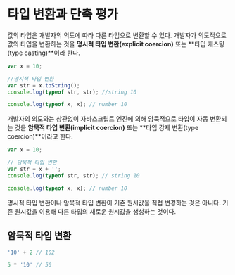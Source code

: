 # 타입 변환과 단축 평가

값의 타입은 개발자의 의도에 따라 다른 타입으로 변환할 수 있다.
개발자가 의도적으로 값의 타입을 변환하는 것을 **명시적 타입 변환(explicit coercion)** 또는 **타입 캐스팅(type casting)**이라 한다.

```javascript
var x = 10;

//명시적 타입 변환
var str = x.toString();
console.log(typeof str, str); //string 10

console.log(typeof x, x); // number 10
```

개발자의 의도와는 상관없이 자바스크립트 엔진에 의해 암묵적으로 타입이 자동 변환되는 것을 **암묵적 타입 변환(implicit coercion)** 또는 **타입 강제 변환(type coercion)**이라고 한다.

```javascript
var x = 10;

// 암묵적 타입 변환
var str = x + '';
console.log(typeof str, str); // string 10

console.log(typeof x, x); // number 10
```

명시적 타입 변환이나 암묵적 타입 변환이 기존 원시값을 직접 변경하는 것은 아니다. 기존 원시값을 이용해 다른 타입의 새로운 원시값을 생성하는 것이다.

## 암묵적 타입 변환

```javascript
'10' + 2 // 102

5 * '10' // 50
```

